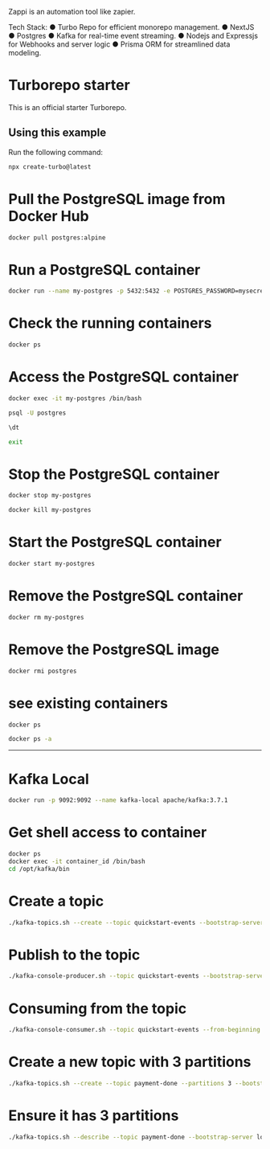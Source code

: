 Zappi is an automation tool like zapier.

Tech Stack:
● Turbo Repo for efficient monorepo management.
● NextJS
● Postgres
● Kafka for real-time event streaming.
● Nodejs and Expressjs for Webhooks and server logic
● Prisma ORM for streamlined data modeling.

# Turborepo starter

This is an official starter Turborepo.

## Using this example

Run the following command:

```sh
npx create-turbo@latest
```

# Pull the PostgreSQL image from Docker Hub

```sh
docker pull postgres:alpine
```

# Run a PostgreSQL container

```sh
docker run --name my-postgres -p 5432:5432 -e POSTGRES_PASSWORD=mysecretpassword -d postgres:alpine
```

# Check the running containers

```sh
docker ps
```

# Access the PostgreSQL container

```sh
docker exec -it my-postgres /bin/bash

psql -U postgres

\dt

exit
```

# Stop the PostgreSQL container

```sh
docker stop my-postgres

docker kill my-postgres
```

# Start the PostgreSQL container

```sh
docker start my-postgres
```

# Remove the PostgreSQL container

```sh
docker rm my-postgres
```

# Remove the PostgreSQL image

```sh
docker rmi postgres
```

# see existing containers

```sh
docker ps

docker ps -a
```

---

# Kafka Local

```sh
docker run -p 9092:9092 --name kafka-local apache/kafka:3.7.1
```

# Get shell access to container

```sh
docker ps
docker exec -it container_id /bin/bash
cd /opt/kafka/bin
```

# Create a topic

```sh
./kafka-topics.sh --create --topic quickstart-events --bootstrap-server localhost:9092
```

# Publish to the topic

```sh
./kafka-console-producer.sh --topic quickstart-events --bootstrap-server localhost:9092
```

# Consuming from the topic

```sh
./kafka-console-consumer.sh --topic quickstart-events --from-beginning --bootstrap-server localhost:9092
```

# Create a new topic with 3 partitions

```sh
./kafka-topics.sh --create --topic payment-done --partitions 3 --bootstrap-server localhost:9092
```

# Ensure it has 3 partitions

```sh
./kafka-topics.sh --describe --topic payment-done --bootstrap-server localhost:9092
```
